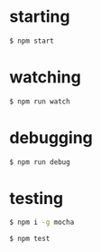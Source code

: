 # starting

```sh
$ npm start
```

# watching

```sh
$ npm run watch
```

# debugging

```sh
$ npm run debug
```

# testing

```sh
$ npm i -g mocha

$ npm test
```
